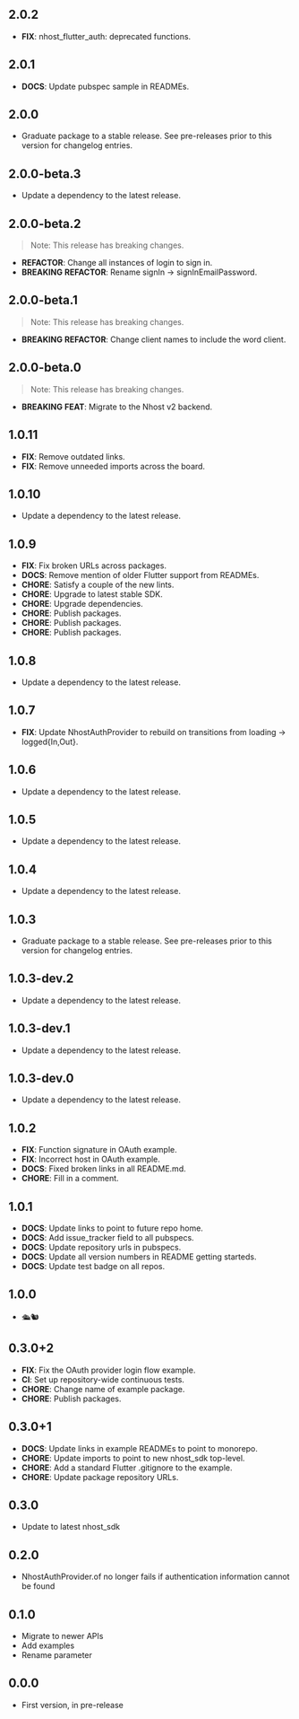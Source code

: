 ## 2.0.2

 - **FIX**: nhost_flutter_auth: deprecated functions.

## 2.0.1

 - **DOCS**: Update pubspec sample in READMEs.

## 2.0.0

 - Graduate package to a stable release. See pre-releases prior to this version for changelog entries.

## 2.0.0-beta.3

 - Update a dependency to the latest release.

## 2.0.0-beta.2

> Note: This release has breaking changes.

 - **REFACTOR**: Change all instances of login to sign in.
 - **BREAKING** **REFACTOR**: Rename signIn -> signInEmailPassword.

## 2.0.0-beta.1

> Note: This release has breaking changes.

 - **BREAKING** **REFACTOR**: Change client names to include the word client.

## 2.0.0-beta.0

> Note: This release has breaking changes.

 - **BREAKING** **FEAT**: Migrate to the Nhost v2 backend.

## 1.0.11

 - **FIX**: Remove outdated links.
 - **FIX**: Remove unneeded imports across the board.

## 1.0.10

 - Update a dependency to the latest release.

## 1.0.9

 - **FIX**: Fix broken URLs across packages.
 - **DOCS**: Remove mention of older Flutter support from READMEs.
 - **CHORE**: Satisfy a couple of the new lints.
 - **CHORE**: Upgrade to latest stable SDK.
 - **CHORE**: Upgrade dependencies.
 - **CHORE**: Publish packages.
 - **CHORE**: Publish packages.
 - **CHORE**: Publish packages.

## 1.0.8

 - Update a dependency to the latest release.

## 1.0.7

 - **FIX**: Update NhostAuthProvider to rebuild on transitions from loading -> logged{In,Out}.

## 1.0.6

 - Update a dependency to the latest release.

## 1.0.5

 - Update a dependency to the latest release.

## 1.0.4

 - Update a dependency to the latest release.

## 1.0.3

 - Graduate package to a stable release. See pre-releases prior to this version for changelog entries.

## 1.0.3-dev.2

 - Update a dependency to the latest release.

## 1.0.3-dev.1

 - Update a dependency to the latest release.

## 1.0.3-dev.0

 - Update a dependency to the latest release.

## 1.0.2

 - **FIX**: Function signature in OAuth example.
 - **FIX**: Incorrect host in OAuth example.
 - **DOCS**: Fixed broken links in all README.md.
 - **CHORE**: Fill in a comment.

## 1.0.1

 - **DOCS**: Update links to point to future repo home.
 - **DOCS**: Add issue_tracker field to all pubspecs.
 - **DOCS**: Update repository urls in pubspecs.
 - **DOCS**: Update all version numbers in README getting starteds.
 - **DOCS**: Update test badge on all repos.

## 1.0.0

 - 🛳🐿

## 0.3.0+2

 - **FIX**: Fix the OAuth provider login flow example.
 - **CI**: Set up repository-wide continuous tests.
 - **CHORE**: Change name of example package.
 - **CHORE**: Publish packages.

## 0.3.0+1

 - **DOCS**: Update links in example READMEs to point to monorepo.
 - **CHORE**: Update imports to point to new nhost_sdk top-level.
 - **CHORE**: Add a standard Flutter .gitignore to the example.
 - **CHORE**: Update package repository URLs.

## 0.3.0

- Update to latest nhost_sdk

## 0.2.0

- NhostAuthProvider.of no longer fails if authentication information cannot be
  found

## 0.1.0

- Migrate to newer APIs
- Add examples
- Rename parameter

## 0.0.0

- First version, in pre-release

